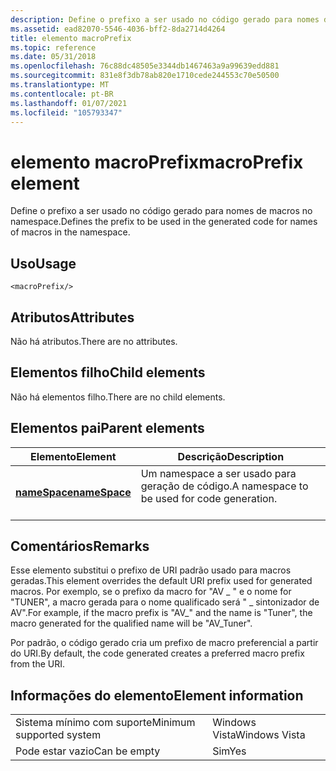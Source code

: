 ```yaml
---
description: Define o prefixo a ser usado no código gerado para nomes de macros no namespace.
ms.assetid: ead82070-5546-4036-bff2-8da2714d4264
title: elemento macroPrefix
ms.topic: reference
ms.date: 05/31/2018
ms.openlocfilehash: 76c88dc48505e3344db1467463a9a99639edd881
ms.sourcegitcommit: 831e8f3db78ab820e1710cede244553c70e50500
ms.translationtype: MT
ms.contentlocale: pt-BR
ms.lasthandoff: 01/07/2021
ms.locfileid: "105793347"
---
```

# <a name="macroprefix-element"></a><span data-ttu-id="e0712-103">elemento macroPrefix</span><span class="sxs-lookup"><span data-stu-id="e0712-103">macroPrefix element</span></span>

<span data-ttu-id="e0712-104">Define o prefixo a ser usado no código gerado para nomes de macros no namespace.</span><span class="sxs-lookup"><span data-stu-id="e0712-104">Defines the prefix to be used in the generated code for names of macros in the namespace.</span></span>

## <a name="usage"></a><span data-ttu-id="e0712-105">Uso</span><span class="sxs-lookup"><span data-stu-id="e0712-105">Usage</span></span>

``` syntax
<macroPrefix/>
```

## <a name="attributes"></a><span data-ttu-id="e0712-106">Atributos</span><span class="sxs-lookup"><span data-stu-id="e0712-106">Attributes</span></span>

<span data-ttu-id="e0712-107">Não há atributos.</span><span class="sxs-lookup"><span data-stu-id="e0712-107">There are no attributes.</span></span>

## <a name="child-elements"></a><span data-ttu-id="e0712-108">Elementos filho</span><span class="sxs-lookup"><span data-stu-id="e0712-108">Child elements</span></span>

<span data-ttu-id="e0712-109">Não há elementos filho.</span><span class="sxs-lookup"><span data-stu-id="e0712-109">There are no child elements.</span></span>

## <a name="parent-elements"></a><span data-ttu-id="e0712-110">Elementos pai</span><span class="sxs-lookup"><span data-stu-id="e0712-110">Parent elements</span></span>



| <span data-ttu-id="e0712-111">Elemento</span><span class="sxs-lookup"><span data-stu-id="e0712-111">Element</span></span>                                   | <span data-ttu-id="e0712-112">Descrição</span><span class="sxs-lookup"><span data-stu-id="e0712-112">Description</span></span>                                                        |
|-------------------------------------------|--------------------------------------------------------------------|
| [<span data-ttu-id="e0712-113">**nameSpace**</span><span class="sxs-lookup"><span data-stu-id="e0712-113">**nameSpace**</span></span>](namespace.md)<br/> | <span data-ttu-id="e0712-114">Um namespace a ser usado para geração de código.</span><span class="sxs-lookup"><span data-stu-id="e0712-114">A namespace to be used for code generation.</span></span><br/> <br/> |



## <a name="remarks"></a><span data-ttu-id="e0712-115">Comentários</span><span class="sxs-lookup"><span data-stu-id="e0712-115">Remarks</span></span>

<span data-ttu-id="e0712-116">Esse elemento substitui o prefixo de URI padrão usado para macros geradas.</span><span class="sxs-lookup"><span data-stu-id="e0712-116">This element overrides the default URI prefix used for generated macros.</span></span> <span data-ttu-id="e0712-117">Por exemplo, se o prefixo da macro for "AV \_ " e o nome for "TUNER", a macro gerada para o nome qualificado será " \_ sintonizador de AV".</span><span class="sxs-lookup"><span data-stu-id="e0712-117">For example, if the macro prefix is "AV\_" and the name is "Tuner", the macro generated for the qualified name will be "AV\_Tuner".</span></span>

<span data-ttu-id="e0712-118">Por padrão, o código gerado cria um prefixo de macro preferencial a partir do URI.</span><span class="sxs-lookup"><span data-stu-id="e0712-118">By default, the code generated creates a preferred macro prefix from the URI.</span></span>

## <a name="element-information"></a><span data-ttu-id="e0712-119">Informações do elemento</span><span class="sxs-lookup"><span data-stu-id="e0712-119">Element information</span></span>



|                                     |               |
|-------------------------------------|---------------|
| <span data-ttu-id="e0712-120">Sistema mínimo com suporte</span><span class="sxs-lookup"><span data-stu-id="e0712-120">Minimum supported system</span></span><br/> | <span data-ttu-id="e0712-121">Windows Vista</span><span class="sxs-lookup"><span data-stu-id="e0712-121">Windows Vista</span></span> |
| <span data-ttu-id="e0712-122">Pode estar vazio</span><span class="sxs-lookup"><span data-stu-id="e0712-122">Can be empty</span></span>                        | <span data-ttu-id="e0712-123">Sim</span><span class="sxs-lookup"><span data-stu-id="e0712-123">Yes</span></span>           |



 

 




